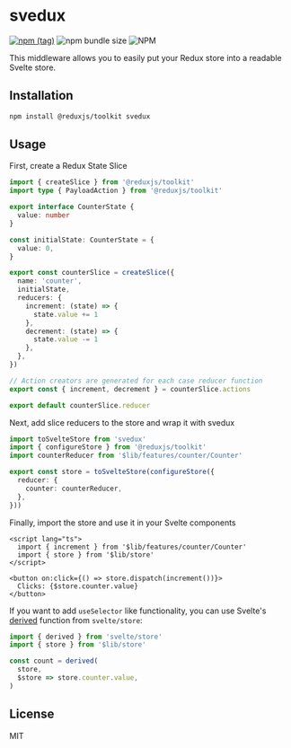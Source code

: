 # svedux

[![npm (tag)](https://img.shields.io/npm/v/svedux?style=flat&colorA=000000&colorB=000000)](https://www.npmjs.com/package/svedux) ![npm bundle size](https://img.shields.io/bundlephobia/minzip/svedux?style=flat&colorA=000000&colorB=000000) ![NPM](https://img.shields.io/npm/l/svedux?style=flat&colorA=000000&colorB=000000)

This middleware allows you to easily put your Redux store into a readable Svelte store.

## Installation

```sh
npm install @reduxjs/toolkit svedux
```

## Usage

First, create a Redux State Slice

```ts
import { createSlice } from '@reduxjs/toolkit'
import type { PayloadAction } from '@reduxjs/toolkit'

export interface CounterState {
  value: number
}

const initialState: CounterState = {
  value: 0,
}

export const counterSlice = createSlice({
  name: 'counter',
  initialState,
  reducers: {
    increment: (state) => {
      state.value += 1
    },
    decrement: (state) => {
      state.value -= 1
    },
  },
})

// Action creators are generated for each case reducer function
export const { increment, decrement } = counterSlice.actions

export default counterSlice.reducer
```

Next, add slice reducers to the store and wrap it with svedux

```ts
import toSvelteStore from 'svedux'
import { configureStore } from '@reduxjs/toolkit'
import counterReducer from '$lib/features/counter/Counter'

export const store = toSvelteStore(configureStore({
  reducer: {
    counter: counterReducer,
  },
}))
```

Finally, import the store and use it in your Svelte components

```svelte
<script lang="ts">
  import { increment } from '$lib/features/counter/Counter'
  import { store } from '$lib/store'
</script>

<button on:click={() => store.dispatch(increment())}>
  Clicks: {$store.counter.value}
</button>
```

If you want to add `useSelector` like functionality, you can use Svelte's [derived](https://svelte.dev/tutorial/derived-stores) function from `svelte/store`:

```ts
import { derived } from 'svelte/store'
import { store } from '$lib/store'

const count = derived(
  store,
  $store => store.counter.value,
)
```

## License

MIT
